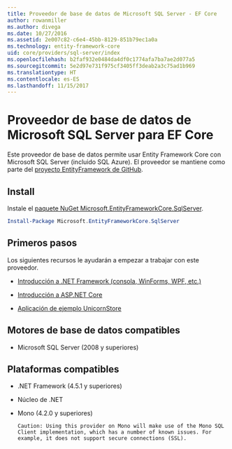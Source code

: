 ```yaml
---
title: Proveedor de base de datos de Microsoft SQL Server - EF Core
author: rowanmiller
ms.author: divega
ms.date: 10/27/2016
ms.assetid: 2e007c82-c6e4-45bb-8129-851b79ec1a0a
ms.technology: entity-framework-core
uid: core/providers/sql-server/index
ms.openlocfilehash: b2faf932e0484da4df0c1774afa7ba7ae2d077a5
ms.sourcegitcommit: 5e2d97e731f975cf3405ff3deab2a3c75ad1b969
ms.translationtype: HT
ms.contentlocale: es-ES
ms.lasthandoff: 11/15/2017
---
```

# <a name="microsoft-sql-server-ef-core-database-provider"></a>Proveedor de base de datos de Microsoft SQL Server para EF Core

Este proveedor de base de datos permite usar Entity Framework Core con Microsoft SQL Server (incluido SQL Azure). El proveedor se mantiene como parte del [proyecto EntityFramework de GitHub](https://github.com/aspnet/EntityFramework).

## <a name="install"></a>Install

Instale el [paquete NuGet Microsoft.EntityFrameworkCore.SqlServer](https://www.nuget.org/packages/Microsoft.EntityFrameworkCore.SqlServer/).

``` powershell
Install-Package Microsoft.EntityFrameworkCore.SqlServer
```

## <a name="get-started"></a>Primeros pasos

Los siguientes recursos le ayudarán a empezar a trabajar con este proveedor.
* [Introducción a .NET Framework (consola, WinForms, WPF, etc.)](../../get-started/full-dotnet/index.md)

* [Introducción a ASP.NET Core](../../get-started/aspnetcore/index.md)

* [Aplicación de ejemplo UnicornStore](https://github.com/rowanmiller/UnicornStore/tree/master/UnicornStore)

## <a name="supported-database-engines"></a>Motores de base de datos compatibles

* Microsoft SQL Server (2008 y superiores)

## <a name="supported-platforms"></a>Plataformas compatibles

* .NET Framework (4.5.1 y superiores)

* Núcleo de .NET

* Mono (4.2.0 y superiores)

      Caution: Using this provider on Mono will make use of the Mono SQL Client implementation, which has a number of known issues. For example, it does not support secure connections (SSL).
